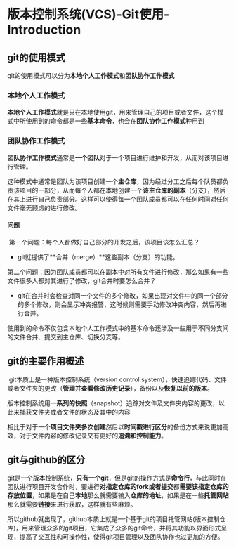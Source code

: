 # 版本控制系统(VCS)-Git使用-Introduction

## git的使用模式

​	git的使用模式可以分为**本地个人工作模式**和**团队协作工作模式**

### 本地个人工作模式

​	**本地个人工作模式**就是只在本地使用git，用来管理自己的项目或者文件，这个模式中所使用到的命令都是一些**基本命令**，也会在**团队协作工作模式**种用到

### 团队协作工作模式

​	**团队协作工作模式**通常是**一个团队**对于一个项目进行维护和开发，从而对该项目进行管理。

​	这种模式中通常是团队为该项目创建一个**主仓库**，因为经过分工之后每个队员都负责该项目的一部分，从而每个人都在本地创建一个**该主仓库的副本**（分支），然后在其上进行自己负责部分。这样可以使得每一个团队成员都可以在任何时间对任何文件毫无顾虑的进行修改。

#### 问题

​	第一个问题：每个人都做好自己部分的开发之后，该项目该怎么汇总？

- git就提供了**合并（merge）**这些副本（分支）的功能。

​	第二个问题：因为团队成员都可以在副本中对所有文件进行修改，那么如果有一些文件很多人都对其进行了修改，git合并时要怎么合并？

- git在合并时会检查对同一个文件的多个修改，如果出现对文件中的同一个部分的多个修改，则会显示冲突报警，这时候则需要手动修改冲突内容，然后再进行合并。

​	使用到的命令不仅包含本地个人工作模式中的基本命令还涉及一些用于不同分支间的文件合并、提交到主仓库、切换分支等。

## git的主要作用概述

​	git本质上是一种版本控制系统（version control system），快速追踪代码、文件或者文件夹的更改（**管理并查看修改历史记录**），备份以及**恢复以前的版本**。

​	版本控制系统用**一系列的快照**（snapshot）追踪对文件及文件夹内容的更改，以此来捕获文件夹或者文件的状态及其中的内容

​	相比于对于一个**项目文件夹多次创建**然后以**时间戳进行区分**的备份方式来说更加高效，对于文件内容的修改记录又有更好的**追溯和控制能力**。

## git与github的区分

​	git是一个版本控制系统，**只有一个git**，但是git的操作方式是**命令行**，与此同时在团队进行项目开发合作时，要进行**对指定仓库的fork或者提交**都**需要该指定仓库的存放位置**，如果是在自己**本地**那么就需要输入**仓库的地址**，如果是在一些**托管网站**那么就需要**链接**来进行获取，这样就有些麻烦。

​	所以github就出现了，github本质上就是一个基于git的项目托管网站(版本控制仓库)，用来管理众多的git项目，它集成了众多的git命令，并将其功能以界面形式呈现，提高了交互性和可操作性，使得git项目管理以及团队协作也过更加的方便。



